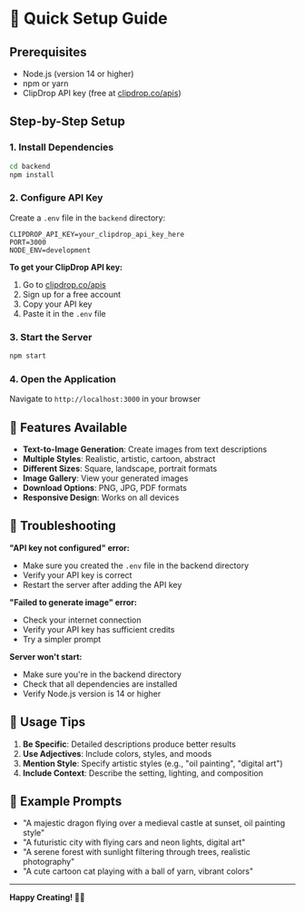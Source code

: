 # 🚀 Quick Setup Guide

## Prerequisites
- Node.js (version 14 or higher)
- npm or yarn
- ClipDrop API key (free at [clipdrop.co/apis](https://clipdrop.co/apis))

## Step-by-Step Setup

### 1. Install Dependencies
```bash
cd backend
npm install
```

### 2. Configure API Key
Create a `.env` file in the `backend` directory:
```env
CLIPDROP_API_KEY=your_clipdrop_api_key_here
PORT=3000
NODE_ENV=development
```

**To get your ClipDrop API key:**
1. Go to [clipdrop.co/apis](https://clipdrop.co/apis)
2. Sign up for a free account
3. Copy your API key
4. Paste it in the `.env` file

### 3. Start the Server
```bash
npm start
```

### 4. Open the Application
Navigate to `http://localhost:3000` in your browser

## 🎨 Features Available

- **Text-to-Image Generation**: Create images from text descriptions
- **Multiple Styles**: Realistic, artistic, cartoon, abstract
- **Different Sizes**: Square, landscape, portrait formats
- **Image Gallery**: View your generated images
- **Download Options**: PNG, JPG, PDF formats
- **Responsive Design**: Works on all devices

## 🔧 Troubleshooting

**"API key not configured" error:**
- Make sure you created the `.env` file in the backend directory
- Verify your API key is correct
- Restart the server after adding the API key

**"Failed to generate image" error:**
- Check your internet connection
- Verify your API key has sufficient credits
- Try a simpler prompt

**Server won't start:**
- Make sure you're in the backend directory
- Check that all dependencies are installed
- Verify Node.js version is 14 or higher

## 📱 Usage Tips

1. **Be Specific**: Detailed descriptions produce better results
2. **Use Adjectives**: Include colors, styles, and moods
3. **Mention Style**: Specify artistic styles (e.g., "oil painting", "digital art")
4. **Include Context**: Describe the setting, lighting, and composition

## 🎯 Example Prompts

- "A majestic dragon flying over a medieval castle at sunset, oil painting style"
- "A futuristic city with flying cars and neon lights, digital art"
- "A serene forest with sunlight filtering through trees, realistic photography"
- "A cute cartoon cat playing with a ball of yarn, vibrant colors"

---

**Happy Creating! 🎨✨** 